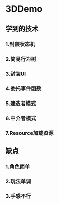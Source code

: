 # 3DDemo

## 学到的技术
### 1.封装状态机
### 2.简易行为树
### 3.封装UI
### 4.委托事件函数
### 5.建造者模式
### 6.中介者模式
### 7.Resource加载资源

## 缺点
### 1.角色简单
### 2.玩法单调
### 3.手感不行

